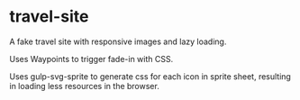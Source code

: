 # travel-site

A fake travel site with responsive images and lazy loading.

Uses Waypoints to trigger fade-in with CSS.

Uses gulp-svg-sprite to generate css for each icon in sprite sheet, resulting in loading less resources in the browser.

